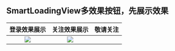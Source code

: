 ## SmartLoadingView多效果按钮，先展示效果

|登录效果展示|关注效果展示|敬请关注|
|:---:|:---:|:---:|
|![](https://github.com/lihangleo2/SmartLoadingView/blob/master/gif/login_normal.gif)|![](https://github.com/lihangleo2/SmartLoadingView/blob/master/gif/follow.gif)|![]()

